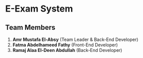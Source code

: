 # E-Exam System

## Team Members
1. **Amr Mustafa El-Absy** (Team Leader & Back-End Developer)
2. **Fatma Abdelhameed Fathy** (Front-End Developer)
3. **Ramaj Alaa El-Deen Abdullah** (Back-End Developer)
